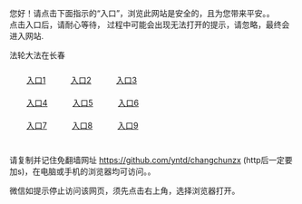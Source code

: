 您好！请点击下面指示的“入口”，浏览此网站是安全的，且为您带来平安。。 <br/>
点击入口后，请耐心等待， 过程中可能会出现无法打开的提示，请忽略，最终会进入网站. </br>

法轮大法在长春<br/>
<div style="padding:10px"><a style="margin:20px" target="_blank" href="https://d1qu38tk2jmja4.cloudfront.net/2Qpsp?ziosuevy" id="ccLink1" rel="nofollow">入口1</a> <a target="_blank" style="margin:20px" href="https://d20bp5z0nuhroh.cloudfront.net/2Qpsp?rrzgpa" id="ccLink2" rel="nofollow">入口2</a> <a style="margin:20px" target="_blank" href="https://d3lnbpj3fy3s6m.cloudfront.net/2Qpsp?mtspufnb" id="ccLink3" rel="nofollow">入口3</a></div>

<div style="padding:10px" ><a style="margin:20px" target="_blank" href="https://d1qu38tk2jmja4.cloudfront.net/2Qpsp?ziosuevy" id="ccLink4" rel="nofollow">入口4</a> <a style="margin:20px" href="https://d20bp5z0nuhroh.cloudfront.net/2Qpsp?rrzgpa" target="_blank" id="ccLink5" rel="nofollow">入口5</a> <a style="margin:20px" href="https://d3lnbpj3fy3s6m.cloudfront.net/2Qpsp?mtspufnb" target="_blank" id="ccLink6" rel="nofollow">入口6</a></div>

<div style="padding:10px"><a style="margin:20px" target="_blank" href="https://d1qu38tk2jmja4.cloudfront.net/2Qpsp?ziosuevy" id="ccLink7" rel="nofollow">入口7</a> <a style="margin:20px" href="https://d20bp5z0nuhroh.cloudfront.net/2Qpsp?rrzgpa" target="_blank" id="ccLink8" rel="nofollow">入口8</a> <a style="margin:20px" target="_blank" href="https://d3lnbpj3fy3s6m.cloudfront.net/2Qpsp?mtspufnb" id="ccLink9" rel="nofollow">入口9</a></div>

<br/>



请复制并记住免翻墙网址 https://github.com/yntd/changchunzx (http后一定要加s)，在电脑或手机的浏览器均可访问。。<br/>

微信如提示停止访问该网页，须先点击右上角，选择浏览器打开。
